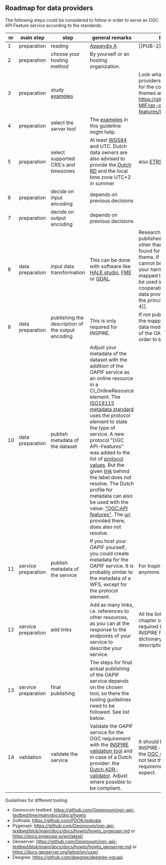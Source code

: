 ## Roadmap for data providers

The following steps could be considered to follow in order to serve an OGC API Feature service according to the standards:

|nr|main step|step|general remarks|INSPIRE remarks|
|------|---------|----|---------------|---------------|
|1|preparation|reading|[Appendix A](#references)|[[PUB-2]]|
|2|preparation|choose your hosting method|By yourself or an hosting organization.||
|3|preparation|study [examples](#H04)||Look what other INSPIRE data providers have done in this field for the concerning INSPIRE themes and have a look at: https://github.com/INSPIRE-MIF/gp-ogc-api-features/tree/master/deployments.|
|4|preparation|select the server tool|The [examples](#H04) in this guideline might help.||
|5|preparation|select supported CRS's and timezones|At least [WGS84](https://epsg.io/4326) and UTC. Dutch data owners are also advised to provide the [Dutch RD](https://www.opengis.net/def/crs/EPSG/0/28992) and the local time zone UTC+2 in summer|also [ETRS89](https://epsg.io/4258)|
|6|preparation|decide on input encoding|depends on previous decisions||
|7|preparation|decide on output encoding|depends on previous decisions||
|8|data preparation|input data transformation|This can be done with software like [HALE studio](https://wetransform.to/halestudio/), [FME](https://www.safe.com/) or [GDAL](https://gdal.org/index.html). |Research whether a previously published mapping to an encoding other than complex GML can be found for the concerned INSPIRE-theme. If so, it can be reused. If it cannot be found, research how your harmonized data can be mapped to an encoding that can be used in the tooling. Seek for cooperation with other INSPIRE data providers in Europe and use the principles as stated in [[PUB-4]].|
|9|data preparation|publishing the description of the output encoding|This is only required for INSPIRE.|If not published before, describe the mapping from the INSPIRE data model to the output encoding of the OAPIF and publish it, in order to be INSPIRE compliant.|
|10|data preparation|publish metadata of the dataset|Adjust your metadata of the dataset with the addition of the OAPIF service as an online resource in a CI_OnlineResource element. The [ISO19115 metadata standard](https://docs.geostandaarden.nl/md/mdprofiel-iso19115/#protocol) uses the protocol element to state the type of service. A new protocol "OGC API-Features" was added to the list of [protocol values](https://inspire.ec.europa.eu/metadata-codelist/ProtocolValue:1). But the given [link](http://www.opengis.net/def/docs/17-069r3) behind the label does not resolve. The Dutch profile for metadata can also be used with the value: ["OGC:API features"](https://geonovum.github.io/Metadata-ISO19119/#codelist-protocol). The [uri](http://www.opengis.net/def/interface/ogcapi-features) provided there, does also not resolve.||
|11|service preparation|publish metadata of the service|If you host your OAPIF yourself, you could create metadata for the OAPIF service. It is probably similar to the metadata of a WFS, except for the protocol element. |For Inspire this is not mandatory anymore.|
|12|service preparation|add links|Add as many links, i.e. references to other resources, as you can at the response to the endpoints of your service to describe your service.| All the links as mentioned in the chapter on [requirements](#H03) are required (metadata of dataset, INSPIRE feature concept dictionary, Licence, mapping description, bulk download).|
|13|service preparation|final publishing|The steps for final actual publishing of the OAPIF service depends on the chosen tool, so there the tooling guidelines need to be followed. See list below.||
|14|validation|validate the service|Validate the OAPIF service for the OGC requirement with the [INSPIRE validation tool](https://inspire.ec.europa.eu/validator/home/index.html) and in case of a Dutch provider: the [Dutch ADR-validator](https://gitlab.com/commonground/don/adr-validator/-/blob/main/README.md?ref_type=heads). Adjust where possible to be compliant.|It should be noted that the INSPIRE-validator is the same as the [OGC validator](https://cite.opengeospatial.org/teamengine/about/ogcapi-features-1.0/1.0/site/) and that it does not test the specific INSPIRE requirements as one would expect.|

Guidelines for different tooling:  
  - Geonovum testbed: https://github.com/Geonovum/ogc-api-testbed/tree/main/docs/docs/howto  
  - GoKoala: https://github.com/PDOK/gokoala   
  - Pygeoapi: https://github.com/Geonovum/ogc-api-testbed/blob/main/docs/docs/howto/howto_pygeoapi.md or https://docs.pygeoapi.io/en/latest/  
  - Geoserver: https://github.com/Geonovum/ogc-api-testbed/blob/main/docs/docs/howto/howto_geoserver.md or https://docs.geoserver.org/latest/en/user/  
  - Deegree: https://github.com/deegree/deegree-ogcapi







